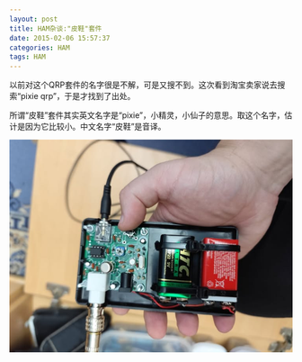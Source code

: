 ```yaml
---
layout: post
title: HAM杂谈:"皮鞋"套件
date: 2015-02-06 15:57:37
categories: HAM
tags: HAM
---
```


以前对这个QRP套件的名字很是不解，可是又搜不到。这次看到淘宝卖家说去搜索“pixie qrp”，于是才找到了出处。

所谓“皮鞋”套件其实英文名字是“pixie”，小精灵，小仙子的意思。取这个名字，估计是因为它比较小。中文名字“皮鞋”是音译。

![](/images/2015/02/489151181.jpg)
